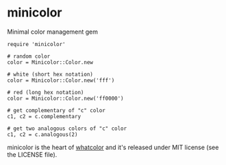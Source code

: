 # minicolor

Minimal color management gem

	require 'minicolor'

    # random color
    color = Minicolor::Color.new
    
    # white (short hex notation)
    color = Minicolor::Color.new('fff')
    
    # red (long hex notation)
    color = Minicolor::Color.new('ff0000')
    
    # get complementary of "c" color
    c1, c2 = c.complementary
    
    # get two analogous colors of "c" color
    c1, c2 = c.analogous(2)

minicolor is the heart of [whatcolor](http://whatcolor.heroku.com/) and it's released under MIT license (see the LICENSE file).